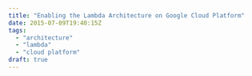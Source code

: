 ```yaml
---
title: "Enabling the Lambda Architecture on Google Cloud Platform"
date: 2015-07-09T19:40:15Z
tags: 
  - "architecture"
  - "lambda"
  - "cloud platform"
draft: true
---
```


